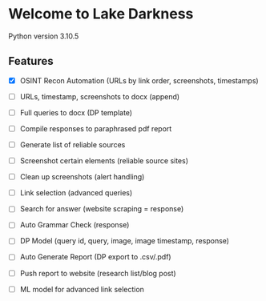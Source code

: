 # Welcome to Lake Darkness
Python version 3.10.5

## Features
- [x] OSINT Recon Automation (URLs by link order, screenshots, timestamps)
- [ ] URLs, timestamp, screenshots to docx (append)
- [ ] Full queries to docx (DP template)
- [ ] Compile responses to paraphrased pdf report

- [ ] Generate list of reliable sources
- [ ] Screenshot certain elements (reliable source sites)
- [ ] Clean up screenshots (alert handling)
- [ ] Link selection (advanced queries)
- [ ] Search for answer (website scraping = response)
- [ ] Auto Grammar Check (response)
- [ ] DP Model (query id, query, image, image timestamp, response)
- [ ] Auto Generate Report (DP export to .csv/.pdf)
- [ ] Push report to website (research list/blog post)
- [ ] ML model for advanced link selection